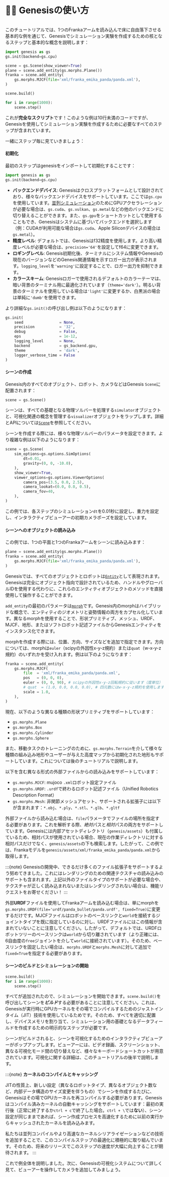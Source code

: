 # 👋🏻 Genesisの使い方

```{figure} ../../_static/images/hello_genesis.png
```

このチュートリアルでは、1つのFrankaアームを読み込んで床に自由落下させる基本的な例を通じて、Genesisでシミュレーション実験を作成するための核となるステップと基本的な概念を説明します：

```python
import genesis as gs
gs.init(backend=gs.cpu)

scene = gs.Scene(show_viewer=True)
plane = scene.add_entity(gs.morphs.Plane())
franka = scene.add_entity(
    gs.morphs.MJCF(file='xml/franka_emika_panda/panda.xml'),
)

scene.build()

for i in range(1000):
    scene.step()
```
これが**完全なスクリプト**です！このような例は10行未満のコードですが、Genesisを使用してシミュレーション実験を作成するために必要なすべてのステップが含まれています。

一緒にステップ毎に見ていきましょう：

#### 初期化
最初のステップはgenesisをインポートして初期化することです：
```python
import genesis as gs
gs.init(backend=gs.cpu)
```
- **バックエンドデバイス**: Genesisはクロスプラットフォームとして設計されており、様々なバックエンドデバイスをサポートしています。ここでは`gs.cpu`を使用しています。[並列シミュレーション](parallel_simulation.md)のためにGPUアクセラレーションが必要な場合は、`gs.cuda`、`gs.vulkan`、`gs.metal`などの他のバックエンドに切り替えることができます。また、`gs.gpu`をショートカットとして使用することもでき、Genesisはシステムに基づいてバックエンドを選択します（例：CUDAが利用可能な場合は`gs.cuda`、Apple Siliconデバイスの場合は`gs.metal`）。
- **精度レベル**: デフォルトでは、Genesisはf32精度を使用します。より高い精度レベルが必要な場合は、`precision='64'`を設定してf64に変更できます。
- **ロギングレベル**: Genesis初期化後、ターミナルにシステム情報やGenesisの現在のバージョンなどのGenesis関連情報を示すロガー出力が表示されます。`logging_level`を`'warning'`に設定することで、ロガー出力を抑制できます。
- **カラースキーム**: Genesisロガーで使用されるデフォルトのカラーテーマは、暗い背景のターミナル用に最適化されています（`theme='dark'`）。明るい背景のターミナルを使用している場合は`'light'`に変更するか、白黒派の場合は単純に`'dumb'`を使用できます。

より詳細な`gs.init()`の呼び出し例は以下のようになります：
```python
gs.init(
    seed                = None,
    precision           = '32',
    debug               = False,
    eps                 = 1e-12,
    logging_level       = None,
    backend             = gs_backend.gpu,
    theme               = 'dark',
    logger_verbose_time = False
)
```

#### シーンの作成
Genesis内のすべてのオブジェクト、ロボット、カメラなどはGenesis `Scene`に配置されます：
```python
scene = gs.Scene()
```
シーンは、すべての基礎となる物理ソルバーを処理する`simulator`オブジェクトと、可視化関連の概念を管理する`visualizer`オブジェクトをラップします。詳細とAPIについては[`Scene`](../../api_reference/scene/scene.md)を参照してください。

シーンを作成する際には、様々な物理ソルバーのパラメータを設定できます。より複雑な例は以下のようになります：
```python
scene = gs.Scene(
    sim_options=gs.options.SimOptions(
        dt=0.01,
        gravity=(0, 0, -10.0),
    ),
    show_viewer=True,
    viewer_options=gs.options.ViewerOptions(
        camera_pos=(3.5, 0.0, 2.5),
        camera_lookat=(0.0, 0.0, 0.5),
        camera_fov=40,
    ),
)
```
この例では、各ステップのシミュレーション`dt`を0.01秒に設定し、重力を設定し、インタラクティブビューアーの初期カメラポーズを設定しています。

#### シーンへのオブジェクトの読み込み
この例では、1つの平面と1つのFrankaアームをシーンに読み込みます：
```python
plane = scene.add_entity(gs.morphs.Plane())
franka = scene.add_entity(
    gs.morphs.MJCF(file='xml/franka_emika_panda/panda.xml'),
)
```
Genesisでは、すべてのオブジェクトとロボットは[`Entity`](../../api_reference/entity/index.md)として表現されます。Genesisは完全にオブジェクト指向で設計されているため、ハンドルやグローバルIDを使用する代わりに、これらのエンティティオブジェクトのメソッドを直接使用して操作することができます。

`add_entity`の最初のパラメータは[`morph`](../../api_reference/options/morph/index.md)です。Genesis内のmorphはハイブリッドな概念で、エンティティのジオメトリと姿勢情報の両方をカプセル化しています。異なるmorphを使用することで、形状プリミティブ、メッシュ、URDF、MJCF、地形、またはソフトロボット記述ファイルからGenesisエンティティをインスタンス化できます。

morphを作成する際には、位置、方向、サイズなどを追加で指定できます。方向については、morphは`euler`（scipyの外因性x-y-z規約）または`quat`（w-x-y-z規約）のいずれかを受け入れます。例は以下のようになります：
```python
franka = scene.add_entity(
    gs.morphs.MJCF(
        file  = 'xml/franka_emika_panda/panda.xml',
        pos   = (0, 0, 0),
        euler = (0, 0, 90), # scipyの外因性x-y-z回転規約に従います（度単位）
        # quat  = (1.0, 0.0, 0.0, 0.0), # 四元数にはw-x-y-z規約を使用します
        scale = 1.0,
    ),
)
```

現在、以下のような異なる種類の形状プリミティブをサポートしています：
- `gs.morphs.Plane`
- `gs.morphs.Box`
- `gs.morphs.Cylinder`
- `gs.morphs.Sphere`

また、移動タスクのトレーニングのために、`gs.morphs.Terrain`を介して様々な種類の組み込み地形やユーザーが与えた高度マップから初期化された地形もサポートしています。これについては後のチュートリアルで説明します。

以下を含む異なる形式の外部ファイルからの読み込みをサポートしています：
- `gs.morphs.MJCF`: mujoco `.xml`ロボット設定ファイル
- `gs.morphs.URDF`: `.urdf`で終わるロボット記述ファイル（Unified Robotics Description Format）
- `gs.morphs.Mesh`: 非関節メッシュアセット、サポートされる拡張子には以下が含まれます：`*.obj`、`*.ply`、`*.stl`、`*.glb`、`*.gltf`

外部ファイルから読み込む場合は、`file`パラメータでファイルの場所を指定する必要があります。これを解析する際、*絶対*パスと*相対*パスの両方をサポートしています。Genesisには内部アセットディレクトリ（`genesis/assets`）も付属しているため、相対パスが使用されている場合、現在の作業ディレクトリに対する相対パスだけでなく、`genesis/assets`の下も検索します。したがって、この例では、Frankaモデルを`genesis/assets/xml/franka_emika_panda/panda.xml`から取得します。

:::{note}
Genesisの開発中、できるだけ多くのファイル拡張子をサポートするよう努めてきました。これにはレンダリングのための関連テクスチャの読み込みのサポートも含まれます。上記以外のファイルタイプのサポートが必要な場合や、テクスチャが正しく読み込まれないまたはレンダリングされない場合は、機能リクエストをお寄せください！
:::

外部**URDF**ファイルを使用してFrankaアームを読み込む場合は、単にmorphを`gs.morphs.URDF(file='urdf/panda_bullet/panda.urdf', fixed=True)`に変更するだけです。MJCFファイルはロボットのベースリンクと`world`を接続するジョイントタイプを既に指定しているのに対し、URDFファイルにはこの情報が含まれていないことに注意してください。したがって、デフォルトでは、URDFロボットツリーのベースリンクは`world`から切り離されています（より正確には、6自由度の`free`ジョイントを介して`world`に接続されています）。そのため、ベースリンクを固定したい場合は、`morphs.URDF`と`morphs.Mesh`に対して追加で`fixed=True`を指定する必要があります。

#### シーンのビルドとシミュレーションの開始
```python
scene.build()
for i in range(1000):
    scene.step()
```
すべてが追加されたので、シミュレーションを開始できます。`scene.build()`を呼び出してシーンを***ビルド***する必要があることに注意してください。これは、Genesisが実行時にGPUカーネルをその場でコンパイルするためのジャストインタイム（JIT）技術を使用しているためです。そのため、すべてを適切に配置し、デバイスメモリを割り当て、シミュレーション用の基礎となるデータフィールドを作成するための明示的なステップが必要です。

シーンがビルドされると、シーンを可視化するためのインタラクティブビューアーがポップアップします。ビューアーには、ビデオ録画、スクリーンショット、異なる可視化モード間の切り替えなど、様々なキーボードショートカットが用意されています。可視化に関する詳細は、このチュートリアルの後半で説明します。

:::{note}
**カーネルのコンパイルとキャッシング**

JITの性質上、新しい設定（異なるロボットタイプ、異なるオブジェクト数など、内部データ構造のサイズ変更を伴うもの）でシーンを作成するたびに、Genesisはその場でGPUカーネルを再コンパイルする必要があります。Genesisはコンパイル済みカーネルの自動キャッシングをサポートしています：最初の実行後（正常に終了するか`ctrl + c`で終了した場合。`ctrl + \`では**ない**）、シーン設定が同じままであれば、シーン作成プロセスを高速化するために以前の実行からキャッシュされたカーネルを読み込みます。

私たちは並列コンパイルやより高速なカーネルシリアライゼーションなどの技術を追加することで、このコンパイルステップの最適化に積極的に取り組んでいます。そのため、将来のリリースでこのステップの速度が大幅に向上することが期待されます。
:::

これで例全体を説明しました。次に、Genesisの可視化システムについて詳しく見て、ビューアーを操作してカメラを追加してみましょう。